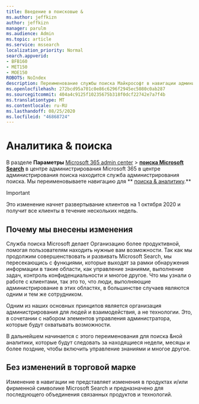 ```yaml
---
title: Введение в поисковые &
ms.author: jeffkizn
author: jeffkizn
manager: parulm
ms.audience: Admin
ms.topic: article
ms.service: mssearch
localization_priority: Normal
search.appverid:
- BFB160
- MET150
- MOE150
ROBOTS: NoIndex
description: Переименование службы поиска Майкрософт в навигации администрирования для поиска в & аналитике
ms.openlocfilehash: 272bcd95a701c0e86c6296f2945ec5080c0ab287
ms.sourcegitcommit: 404a4c9125f10235675b318f0dcf22742e7a7f4b
ms.translationtype: MT
ms.contentlocale: ru-RU
ms.lasthandoff: 08/25/2020
ms.locfileid: "46868724"
---
```

# <a name="search--intelligence"></a>Аналитика & поиска

В разделе **Параметры** [Microsoft 365 admin center](https://admin.microsoft.com)  >  **[поиска Microsoft Search](https://admin.microsoft.com/Adminportal/Home#/MicrosoftSearch)** в центре администрирования Microsoft 365 в центре администрирования поиска находится служба администрирования поиска. Мы переименовываете навигацию для ** [поиска & аналитику](https://admin.microsoft.com/Adminportal/Home#/MicrosoftSearch).**

> [!Important]
> Это изменение начнет развертывание клиентов на 1 октября 2020 и получит все клиенты в течение нескольких недель.

## <a name="why-we-are-making-this-change"></a>Почему мы внесены изменения

Служба поиска Microsoft делает Организацию более продуктивной, помогая пользователям находить нужные вам возможности. Так как мы продолжим совершенствовать и развивать Microsoft Search, мы пересекающись с функциями, которые выходят за рамки обнаружения информации в такие области, как управление знаниями, выполнение задач, контроль конфиденциальности и многое другое.
Что мы узнали о работе с клиентами, так это то, что люди, выполняющие администрирование в этих областях, в большинстве случаев являются одним и тем же сотрудником.

Одним из наших основных принципов является организация администрирования для людей и взаимодействия, а не технологии. Это, в сочетании с набором элементов управления администратора, которые будут охватывать возможности.

В дальнейшем начинается с этого переименования для поиска &ной аналитики, которые будут следовать за находящиеся недели, месяцы и более поздние, чтобы включить управление знаниями и многое другое.

## <a name="no-change-in-the-brand"></a>Без изменений в торговой марке

Изменение в навигации не представляет изменения в продуктах и/или фирменной символике Microsoft Search и предназначено для последующего объединения связанных продуктов и технологий.
